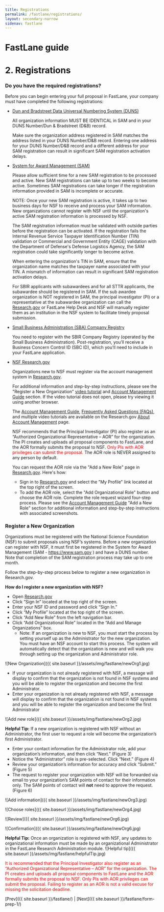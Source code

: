 ```yaml
---
title: Registrations
permalink: /fastlane/registrations/
layout: secondary-narrow
sidenav: fastlane
---
```

# FastLane guide

# 2. Registrations
### Do you have the required registrations?

Before you can begin entering your full proposal in FastLane, your company must have completed the following registrations: 

* [Dun and Bradstreet Data Universal Numbering System (DUNS)](https://www.nsf.gov/cgi-bin/good-bye?https://iupdate.dnb.com/iUpdate/viewiUpdateHome.htm)
  
  All organization information MUST BE IDENTICAL in SAM and in your DUNS Number/Dun & Bradstreet (D&B) record. 

  Make sure the organization address registered in SAM matches the address listed in your DUNS Number/D&B record. Entering one address for your DUNS Number/D&B record and a different address for your SAM registration can result in significant SAM registration activation delays.

* [System for Award Management (SAM)](https://www.sam.gov/SAM/)

  Please allow sufficient time for a new SAM registration to be processed and active. New SAM registrations can take up to two weeks to become active. Sometimes SAM registrations can take longer if the registration information provided in SAM is incomplete or accurate.

  NOTE: Once your new SAM registration is active, it takes up to two business days for NSF to receive and process your SAM information. New organizations cannot register with NSF until the organization's active SAM registration information is processed by NSF. 

  The SAM registration information must be validated with outside parties before the registration can be activated. If the registration fails the Internal Revenue Service Taxpayer Identification Number (TIN) validation or Commercial and Government Entity (CAGE) validation with the Department of Defense's Defense Logistics Agency, the SAM registration could take significantly longer to become active.

  When entering the organization's TIN in SAM, ensure that the organization name matches the taxpayer name associated with your TIN. A mismatch of information can result in significant SAM registration activation delays.

  For SBIR applicants with subawardees and for all STTR applicants, the subawardee should be registered in SAM. If the sub awardee organization is NOT registered in SAM, the principal investigator (PI) or a representative at the subawardee organization can call the [Research.gov](https://www.research.gov) or FastLane Help Desk and NSF will manually register them as an institution in the NSF system to facilitate timely proposal submission.

* [Small Business Administration (SBA) Company Registry](https://www.sbir.gov/registration)

  You need to register with the SBIR Company Registry (operated by the Small Business Administration). Post-registration, you’ll receive a Business Concern Control ID (SBC ID), which you’ll need to include in your FastLane application.

* [NSF Research.gov](https://www.research.gov/research-portal/appmanager/base/desktop?_nfpb=true&_pageLabel=research_home_page) 

  Organizations new to NSF must register via the account management system in [Research.gov](https://www.research.gov).

  For additional information and step-by-step instructions, please see the "Register a New Organization" [video tutorial](https://www.research.gov/common/attachment/Desktop/AcctMgmtSIDVideo3.html) and [Account Management Guide](https://www.research.gov/common/attachment/Desktop/Single_ID_Help.pdf) section. If the video tutorial does not open, please try viewing it using another browser. 

  The [Account Management Guide](https://www.research.gov/common/attachment/Desktop/Single_ID_Help.pdf), [Frequently Asked Questions (FAQs)](https://www.research.gov/common/attachment/Desktop/Single_ID_FAQs.pdf), and multiple video tutorials are available on the Research.gov [About Account Management](https://www.research.gov/research-portal/appmanager/base/desktop?_nfpb=true&_pageLabel=research_node_display&_nodePath=/researchGov/Service/Desktop/InstitutionAndUserManagement.html) page.

  NSF recommends that the Principal Investigator (PI) also register as an “Authorized Organizational Representative – AOR” for the organization. The PI creates and uploads all proposal components to FastLane, and the AOR formally submits the proposal to NSF. <span style="color:red;">Only PIs with AOR privileges can submit the proposal.</span> The AOR role is NEVER assigned to any person by default. 

  You can request the AOR role via the "Add a New Role" page in [Research.gov](https://www.research.gov). Here's how: 
  * Sign in to [Research.gov](https://www.research.gov) and select the "My Profile" link located at the top right of the screen.
  * To add the AOR role, select the "Add Organizational Role" button and choose the AOR role. Complete the role request wizard four-step process. Please see the [Account Management Guide](https://www.research.gov/common/attachment/Desktop/Single_ID_Help.pdf) "Add a New Role" section for additional information and step-by-step instructions with associated screenshots. 

### Register a New Organization

Organizations must be registered with the National Science Foundation (NSF) to submit proposals using NSF’s systems. Before a new organization can register with NSF, it must first be registered in the System for Award Management <span markdown="0">(SAM - <a href="https://www.sam.gov"> https://www.sam.gov </a>)</span> and have a DUNS number. Note that completion of the SAM registration process may take up to one month.

Follow the step-by-step process below to register a new organization in Research.gov.

**How do I register a new organization with NSF?**
* Open [Research.gov](https://www.research.gov/research-portal/appmanager/base/desktop?_nfpb=true&_pageLabel=research_home_page)
* Click “Sign In” located at the top right of the screen.
* Enter your NSF ID and password and click “Sign In.”
* Click “My Profile” located at the top right of the screen.
* Click “Add New Role” from the left navigation bar.
* Click “Add Organizational Role” located in the “Add and Manage Organizations” box. 
    * Note: If an organization is new to NSF, you must start the process by setting yourself up as the Administrator for the new organization. You must have an NSF account to start this process. The system will automatically detect that the organization is new and will walk you through setting up the organization and Administrator role.

![New Organization]({{ site.baseurl }}/assets/img/fastlane/newOrg1.jpg)

* If your organization is not already registered with NSF, a message will display to confirm that the organization is not found in NSF systems and you will be able to register the organization and become the first Administrator. 
* Enter your organization is not already registered with NSF, a message will display to confirm that the organization is not found in NSF systems and you will be able to register the organization and become the first Administrator

![Add new role]({{ site.baseurl }}/assets/img/fastlane/newOrg2.jpg)

**Helpful Tip:** If a new organization is registered with NSF without an Administrator, the first user to request a role will become the organization’s first Administrator.

* Enter your contact information for the Administrator role, add your organization’s information, and then click “Next.”
(Figure 3)
* Notice the “Administrator” role is pre-selected. Click “Next.” (Figure 4)
* Review your organization’s information for accuracy and click “Submit.” (Figure 5)
* The request to register your organization with NSF will be forwarded via email to your organization’s SAM points of contact for their information only. The SAM points of contact will **not** need to approve the request. (Figure 6)

![Add information]({{ site.baseurl }}/assets/img/fastlane/newOrg3.jpg)

![Choose roles]({{ site.baseurl }}/assets/img/fastlane/newOrg4.jpg)

![Review]({{ site.baseurl }}/assets/img/fastlane/newOrg6.jpg)

![Confirmation]({{ site.baseurl }}/assets/img/fastlane/newOrg6.jpg)

**Helpful Tip:** Once an organization is registered with NSF, any updates to organizational information must be made by an organizational Administrator in the FastLane Research Administration module.
![Helpful tip]({{ site.baseurl }}/assets/img/fastlane/helpfulTip.jpg)

<span style="color:red;">It is recommended that the Principal Investigator also register as an “Authorized Organizational Representative – AOR” for the organization.  The PI creates and uploads all proposal components to FastLane and the AOR formally submits the proposal to NSF.  Only PIs with AOR privileges can submit the proposal.  Failing to register as an AOR is not a valid excuse for missing the solicitation deadline.</span>


[Prev]({{ site.baseurl }}/fastlane/) \| [Next]({{ site.baseurl }}/fastlane/form-prep-1/)
